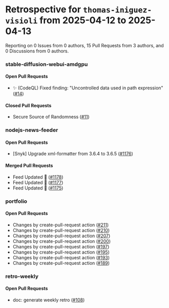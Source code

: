 # Retrospective for `thomas-iniguez-visioli` from 2025-04-12 to 2025-04-13

Reporting on 0 Issues from 0 authors, 15 Pull Requests from 3 authors, and 0 Discussions from 0 authors.


### stable-diffusion-webui-amdgpu

#### Open Pull Requests

- ✨ (CodeQL) Fixed finding: "Uncontrolled data used in path expression" ([#14](https://github.com/thomas-iniguez-visioli/stable-diffusion-webui-amdgpu/pull/14))

#### Closed Pull Requests

- Secure Source of Randomness ([#11](https://github.com/thomas-iniguez-visioli/stable-diffusion-webui-amdgpu/pull/11))

### nodejs-news-feeder

#### Open Pull Requests

- [Snyk] Upgrade xml-formatter from 3.6.4 to 3.6.5 ([#1176](https://github.com/thomas-iniguez-visioli/nodejs-news-feeder/pull/1176))

#### Merged Pull Requests

- Feed Updated 🍿 ([#1178](https://github.com/thomas-iniguez-visioli/nodejs-news-feeder/pull/1178))
- Feed Updated 🍿 ([#1177](https://github.com/thomas-iniguez-visioli/nodejs-news-feeder/pull/1177))
- Feed Updated 🍿 ([#1175](https://github.com/thomas-iniguez-visioli/nodejs-news-feeder/pull/1175))

### portfolio

#### Open Pull Requests

- Changes by create-pull-request action ([#211](https://github.com/thomas-iniguez-visioli/portfolio/pull/211))
- Changes by create-pull-request action ([#210](https://github.com/thomas-iniguez-visioli/portfolio/pull/210))
- Changes by create-pull-request action ([#207](https://github.com/thomas-iniguez-visioli/portfolio/pull/207))
- Changes by create-pull-request action ([#200](https://github.com/thomas-iniguez-visioli/portfolio/pull/200))
- Changes by create-pull-request action ([#197](https://github.com/thomas-iniguez-visioli/portfolio/pull/197))
- Changes by create-pull-request action ([#195](https://github.com/thomas-iniguez-visioli/portfolio/pull/195))
- Changes by create-pull-request action ([#193](https://github.com/thomas-iniguez-visioli/portfolio/pull/193))
- Changes by create-pull-request action ([#189](https://github.com/thomas-iniguez-visioli/portfolio/pull/189))

### retro-weekly

#### Open Pull Requests

- doc: generate weekly retro ([#108](https://github.com/thomas-iniguez-visioli/retro-weekly/pull/108))